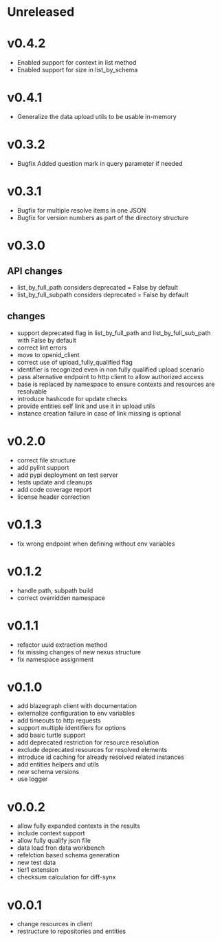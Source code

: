 # Unreleased

# v0.4.2
- Enabled support for context in list method
- Enabled support for size in list_by_schema

# v0.4.1
- Generalize the data upload utils to be usable in-memory

# v0.3.2
- Bugfix Added question mark in query parameter if needed

# v0.3.1
- Bugfix for multiple resolve items in one JSON
- Bugfix for version numbers as part of the directory structure

# v0.3.0
## API changes
- list_by_full_path considers deprecated = False by default
- list_by_full_subpath considers deprecated = False by default

## changes
- support deprecated flag in list_by_full_path and list_by_full_sub_path with False by default
- correct lint errors
- move to openid_client
- correct use of upload_fully_qualified flag
- identifier is recognized even in non fully qualified upload scenario
- pass alternative endpoint to http client to allow authorized access
- base is replaced by namespace to ensure contexts and resources are resolvable
- introduce hashcode for update checks
- provide entities self link and use it in upload utils
- instance creation failure in case of link missing is optional


# v0.2.0
- correct file structure
- add pylint support
- add pypi deployment on test server
- tests update and cleanups
- add code coverage report
- license header correction


# v0.1.3
- fix wrong endpoint when defining without env variables


# v0.1.2
- handle path, subpath build
- correct overridden namespace


# v0.1.1
- refactor uuid extraction method
- fix missing changes of new nexus structure
- fix namespace assignment


# v0.1.0
- add blazegraph client with documentation
- externalize configuration to env variables
- add timeouts to http requests
- support multiple identifiers for options
- add basic turtle support
- add deprecated restriction for resource resolution
- exclude deprecated resources for resolved elements
- introduce id caching for already resolved related instances
- add entities helpers and utils
- new schema versions
- use logger


# v0.0.2
- allow fully expanded contexts in the results
- include context support
- allow fully qualify json file
- data load fron data workbench
- refelction based schema generation
- new test data
- tier1 extension
- checksum calculation for diff-synx


# v0.0.1
- change resources in client
- restructure to repositories and entities


